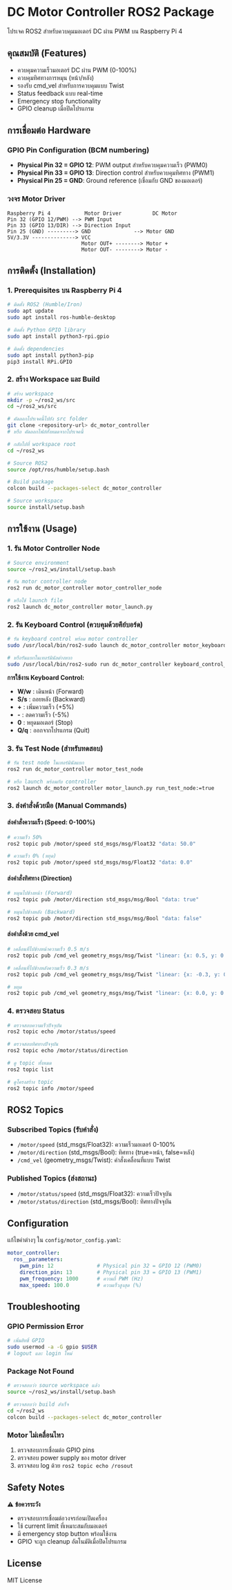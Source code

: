 # DC Motor Controller ROS2 Package

โปรเจค ROS2 สำหรับควบคุมมอเตอร์ DC ผ่าน PWM บน Raspberry Pi 4

## คุณสมบัติ (Features)

- ควบคุมความเร็วมอเตอร์ DC ผ่าน PWM (0-100%)
- ควบคุมทิศทางการหมุน (หน้า/หลัง)
- รองรับ cmd_vel สำหรับการควบคุมแบบ Twist
- Status feedback แบบ real-time
- Emergency stop functionality
- GPIO cleanup เมื่อปิดโปรแกรม

## การเชื่อมต่อ Hardware

### GPIO Pin Configuration (BCM numbering)
- **Physical Pin 32 = GPIO 12**: PWM output สำหรับควบคุมความเร็ว (PWM0)
- **Physical Pin 33 = GPIO 13**: Direction control สำหรับควบคุมทิศทาง (PWM1)
- **Physical Pin 25 = GND**: Ground reference (เชื่อมกับ GND ของมอเตอร์)

### วงจร Motor Driver
```
Raspberry Pi 4           Motor Driver          DC Motor
Pin 32 (GPIO 12/PWM) --> PWM Input
Pin 33 (GPIO 13/DIR) --> Direction Input
Pin 25 (GND) ---------> GND              --> Motor GND
5V/3.3V --------------> VCC
                        Motor OUT+ --------> Motor +
                        Motor OUT- --------> Motor -
```

## การติดตั้ง (Installation)

### 1. Prerequisites บน Raspberry Pi 4

```bash
# ติดตั้ง ROS2 (Humble/Iron)
sudo apt update
sudo apt install ros-humble-desktop

# ติดตั้ง Python GPIO library
sudo apt install python3-rpi.gpio

# ติดตั้ง dependencies
sudo apt install python3-pip
pip3 install RPi.GPIO
```

### 2. สร้าง Workspace และ Build

```bash
# สร้าง workspace
mkdir -p ~/ros2_ws/src
cd ~/ros2_ws/src

# คัดลอกโปรเจคนี้ไปยัง src folder
git clone <repository-url> dc_motor_controller
# หรือ คัดลอกไฟล์ทั้งหมดจากโปรเจคนี้

# กลับไปที่ workspace root
cd ~/ros2_ws

# Source ROS2
source /opt/ros/humble/setup.bash

# Build package
colcon build --packages-select dc_motor_controller

# Source workspace
source install/setup.bash
```

## การใช้งาน (Usage)

### 1. รัน Motor Controller Node

```bash
# Source environment
source ~/ros2_ws/install/setup.bash

# รัน motor controller node
ros2 run dc_motor_controller motor_controller_node

# หรือใช้ launch file
ros2 launch dc_motor_controller motor_launch.py
```

### 2. รัน Keyboard Control (ควบคุมด้วยคีย์บอร์ด)

```bash
# รัน keyboard control พร้อม motor controller
sudo /usr/local/bin/ros2-sudo launch dc_motor_controller motor_keyboard_launch.py

# หรือรันแยกในเทอร์มินัลต่างหาก
sudo /usr/local/bin/ros2-sudo run dc_motor_controller keyboard_control_node
```

**การใช้งาน Keyboard Control:**
- **W/w** : เดินหน้า (Forward)
- **S/s** : ถอยหลัง (Backward)  
- **+** : เพิ่มความเร็ว (+5%)
- **-** : ลดความเร็ว (-5%)
- **0** : หยุดมอเตอร์ (Stop)
- **Q/q** : ออกจากโปรแกรม (Quit)

### 3. รัน Test Node (สำหรับทดสอบ)

```bash
# รัน test node ในเทอร์มินัลแยก
ros2 run dc_motor_controller motor_test_node

# หรือ launch พร้อมกับ controller
ros2 launch dc_motor_controller motor_launch.py run_test_node:=true
```

### 3. ส่งคำสั่งด้วยมือ (Manual Commands)

#### ส่งคำสั่งความเร็ว (Speed: 0-100%)
```bash
# ความเร็ว 50%
ros2 topic pub /motor/speed std_msgs/msg/Float32 "data: 50.0"

# ความเร็ว 0% (หยุด)
ros2 topic pub /motor/speed std_msgs/msg/Float32 "data: 0.0"
```

#### ส่งคำสั่งทิศทาง (Direction)
```bash
# หมุนไปข้างหน้า (Forward)
ros2 topic pub /motor/direction std_msgs/msg/Bool "data: true"

# หมุนไปข้างหลัง (Backward)  
ros2 topic pub /motor/direction std_msgs/msg/Bool "data: false"
```

#### ส่งคำสั่งด้วย cmd_vel
```bash
# เคลื่อนที่ไปข้างหน้าความเร็ว 0.5 m/s
ros2 topic pub /cmd_vel geometry_msgs/msg/Twist "linear: {x: 0.5, y: 0.0, z: 0.0}, angular: {x: 0.0, y: 0.0, z: 0.0}"

# เคลื่อนที่ไปข้างหลังความเร็ว 0.3 m/s
ros2 topic pub /cmd_vel geometry_msgs/msg/Twist "linear: {x: -0.3, y: 0.0, z: 0.0}, angular: {x: 0.0, y: 0.0, z: 0.0}"

# หยุด
ros2 topic pub /cmd_vel geometry_msgs/msg/Twist "linear: {x: 0.0, y: 0.0, z: 0.0}, angular: {x: 0.0, y: 0.0, z: 0.0}"
```

### 4. ตรวจสอบ Status

```bash
# ตรวจสอบความเร็วปัจจุบัน
ros2 topic echo /motor/status/speed

# ตรวจสอบทิศทางปัจจุบัน
ros2 topic echo /motor/status/direction

# ดู topic ทั้งหมด
ros2 topic list

# ดูโครงสร้าง topic
ros2 topic info /motor/speed
```

## ROS2 Topics

### Subscribed Topics (รับคำสั่ง)
- `/motor/speed` (std_msgs/Float32): ความเร็วมอเตอร์ 0-100%
- `/motor/direction` (std_msgs/Bool): ทิศทาง (true=หน้า, false=หลัง)
- `/cmd_vel` (geometry_msgs/Twist): คำสั่งเคลื่อนที่แบบ Twist

### Published Topics (ส่งสถานะ)
- `/motor/status/speed` (std_msgs/Float32): ความเร็วปัจจุบัน
- `/motor/status/direction` (std_msgs/Bool): ทิศทางปัจจุบัน

## Configuration

แก้ไขค่าต่างๆ ใน `config/motor_config.yaml`:

```yaml
motor_controller:
  ros__parameters:
    pwm_pin: 12              # Physical pin 32 = GPIO 12 (PWM0)
    direction_pin: 13        # Physical pin 33 = GPIO 13 (PWM1)
    pwm_frequency: 1000      # ความถี่ PWM (Hz)
    max_speed: 100.0         # ความเร็วสูงสุด (%)
```

## Troubleshooting

### GPIO Permission Error
```bash
# เพิ่มสิทธิ์ GPIO
sudo usermod -a -G gpio $USER
# logout และ login ใหม่
```

### Package Not Found
```bash
# ตรวจสอบว่า source workspace แล้ว
source ~/ros2_ws/install/setup.bash

# ตรวจสอบว่า build สำเร็จ
cd ~/ros2_ws
colcon build --packages-select dc_motor_controller
```

### Motor ไม่เคลื่อนไหว
1. ตรวจสอบการเชื่อมต่อ GPIO pins
2. ตรวจสอบ power supply ของ motor driver
3. ตรวจสอบ log ด้วย `ros2 topic echo /rosout`

## Safety Notes

⚠️ **ข้อควรระวัง**
- ตรวจสอบการเชื่อมต่อวงจรก่อนเปิดเครื่อง
- ใช้ current limit ที่เหมาะสมกับมอเตอร์
- มี emergency stop button พร้อมใช้งาน
- GPIO จะถูก cleanup อัตโนมัติเมื่อปิดโปรแกรม

## License

MIT License 